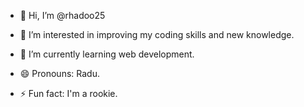 - 👋 Hi, I’m @rhadoo25
- 👀 I’m interested in improving my coding skills and new knowledge.
- 🌱 I’m currently learning web development.


- 😄 Pronouns: Radu.
- ⚡ Fun fact: I'm a rookie.

<!---
rhadoo25/rhadoo25 is a ✨ special ✨ repository because its `README.md` (this file) appears on your GitHub profile.
You can click the Preview link to take a look at your changes.
--->
